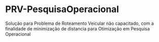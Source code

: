 # PRV-PesquisaOperacional
Solução para Problema de Roteamento Veicular não capacitado, com a finalidade de minimização de distancia para Otimização em  Pesquisa Operacional
